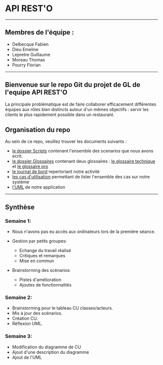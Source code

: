 API REST'O
==========
---
## Membres de l'équipe :
- Delbecque Fabien
- Dieu Emeline
- Lepretre Guillaume
- Moreau Thomas
- Pourry Florian  

---
## Bienvenue sur le repo Git du projet de GL de l'equipe API REST'O

La principale problématique est de faire collaborer efficacement différentes équipes aux rôles bien distincts autour d'un mêmes objectifs : servir les clients le plus rapidement possible dans un restaurant.

## Organisation du repo

Au sein de ce repo, veuillez trouver les documents suivants :        
 - [le dossier Scripts](/Scripts) contenant l'ensemble des scenarios que nous avons ecrit.  
 - [le dossier Glossaires](/Glossaires) contenant deux glossaires : [le glossaire technique](/Glossaires/technique) et [le glossaire pro](/Glossaires/pro)
 - [le journal de bord](/Journal) repertoriant notre activité
 - [les cas d'utilisation](/CU_Classes_Acteurs) permettant de lister l'ensemble des cas sur notre système
 - [l'UML](/uml) de notre application

 ---
## Synthèse

### Semaine 1:  

- Nous n'avons pas eu accès aux ordinateurs lors de la première séance.  
- Gestion par petits groupes:  
    +  Echange du travail réalisé  
    +  Critiques et remarques
    +  Mise en commun  

- Brainstorming des scénarios:
  + Pistes d'amélioration
  + Ajoutes de fonctionnalités

### Semaine 2:

- Brainstorming pour le tableau CU classes/acteurs.  
- Mis à jour des scénarios.  
- Création CU.  
- Réflexion UML.

### Semaine 3:

- Modification du diagramme de CU
- Ajout d'une description du diagramme
- Ajout de l'UML
